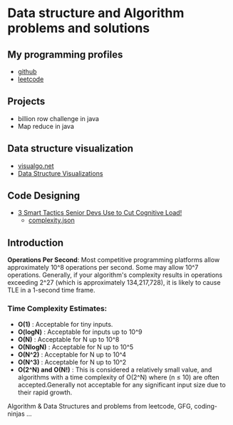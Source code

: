 # Data structure and Algorithm problems and solutions

## My programming profiles
- [github](https://github.com/abhishekghoshh)
- [leetcode](https://leetcode.com/u/abhishekghoshh/)

## Projects

- billion row challenge in java
- Map reduce in java

## Data structure visualization
- [visualgo.net](https://visualgo.net/en)
- [Data Structure Visualizations](https://www.cs.usfca.edu/~galles/visualization/Algorithms.html)

## Code Designing

- [3 Smart Tactics Senior Devs Use to Cut Cognitive Load!](https://www.youtube.com/watch?v=Q_3_CKs-pHM)
  - [complexity.json](https://github.com/plainionist/AboutCleanCode/blob/main/Complexity/complexity.json)

## Introduction

**Operations Per Second**: Most competitive programming platforms allow approximately 10^8 operations per second. Some may allow 10^7 operations. Generally, if your algorithm's complexity results in operations exceeding 2^27 (which is approximately 134,217,728),
it is likely to cause TLE in a 1-second time frame.

### Time Complexity Estimates:

- **O(1)** : Acceptable for tiny inputs.
- **O(logN)** : Acceptable for inputs up to 10^9
- **O(N)** : Acceptable for N up to 10^8
- **O(NlogN)** : Acceptable for N up to 10^5
- **O(N^2)** : Acceptable for N up to 10^4
- **O(N^3)** : Acceptable for N up to 10^2
- **O(2^N) and O(N!)** : This is considered a relatively small value, and algorithms with a time complexity of O(2^N)
  where (n ≤ 10) are often accepted.Generally not acceptable for any significant input size due to their rapid growth.

Algorithm & Data Structures and problems from leetcode, GFG, coding-ninjas ...